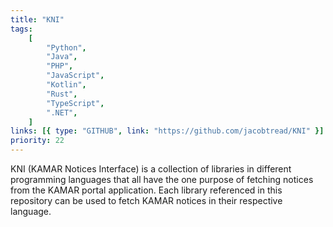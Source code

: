 ```yaml
---
title: "KNI"
tags:
    [
        "Python",
        "Java",
        "PHP",
        "JavaScript",
        "Kotlin",
        "Rust",
        "TypeScript",
        ".NET",
    ]
links: [{ type: "GITHUB", link: "https://github.com/jacobtread/KNI" }]
priority: 22
---
```


KNI (KAMAR Notices Interface) is a collection of libraries in different programming languages that all have the one purpose of fetching notices from the KAMAR portal application. Each library referenced in this repository can be used to fetch KAMAR notices in their respective language.
